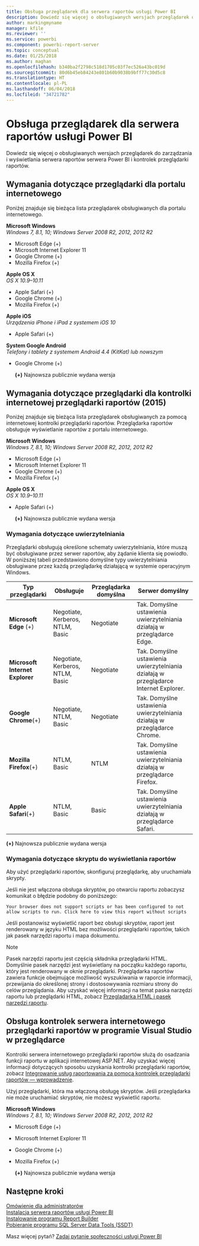 ```yaml
---
title: Obsługa przeglądarek dla serwera raportów usługi Power BI
description: Dowiedz się więcej o obsługiwanych wersjach przeglądarek do zarządzania i wyświetlania serwera raportów serwera Power BI i kontrolek przeglądarki raportów.
author: markingmyname
manager: kfile
ms.reviewer: ''
ms.service: powerbi
ms.component: powerbi-report-server
ms.topic: conceptual
ms.date: 01/25/2018
ms.author: maghan
ms.openlocfilehash: b340ba2f2798c518d1705c03f7ec526a43bc019d
ms.sourcegitcommit: 80d6b45eb84243e801b60b9038b9bff77c30d5c8
ms.translationtype: HT
ms.contentlocale: pl-PL
ms.lasthandoff: 06/04/2018
ms.locfileid: "34721782"
---
```

# <a name="browser-support-for-power-bi-report-server"></a>Obsługa przeglądarek dla serwera raportów usługi Power BI
Dowiedz się więcej o obsługiwanych wersjach przeglądarek do zarządzania i wyświetlania serwera raportów serwera Power BI i kontrolek przeglądarki raportów.

## <a name="browser-requirements-for-the-web-portal"></a>Wymagania dotyczące przeglądarki dla portalu internetowego
Poniżej znajduje się bieżąca lista przeglądarek obsługiwanych dla portalu internetowego.

**Microsoft Windows**  
*Windows 7, 8.1, 10; Windows Server 2008 R2, 2012, 2012 R2*

* Microsoft Edge (+)
* Microsoft Internet Explorer 11
* Google Chrome (+)
* Mozilla Firefox (+)

**Apple OS X**  
*OS X 10.9–10.11*

* Apple Safari (+)
* Google Chrome (+)
* Mozilla Firefox (+)

**Apple iOS**  
*Urządzenia iPhone i iPad z systemem iOS 10*

* Apple Safari (+)

**System Google Android**  
*Telefony i tablety z systemem Android 4.4 (KitKat) lub nowszym*

* Google Chrome (+)
  
  **(+)** Najnowsza publicznie wydana wersja

## <a name="browser-requirements-for-the-report-viewer-web-control-2015"></a>Wymagania dotyczące przeglądarki dla kontrolki internetowej przeglądarki raportów (2015)
Poniżej znajduje się bieżąca lista przeglądarek obsługiwanych za pomocą internetowej kontrolki przeglądarki raportów. Przeglądarka raportów obsługuje wyświetlanie raportów z portalu internetowego.

**Microsoft Windows**  
*Windows 7, 8.1, 10; Windows Server 2008 R2, 2012, 2012 R2*

* Microsoft Edge (+)
* Microsoft Internet Explorer 11
* Google Chrome (+)
* Mozilla Firefox (+)

**Apple OS X**  
*OS X 10.9–10.11*

* Apple Safari (+)
  
  **(+)** Najnowsza publicznie wydana wersja

### <a name="authentication-requirements"></a>Wymagania dotyczące uwierzytelniania
Przeglądarki obsługują określone schematy uwierzytelniania, które muszą być obsługiwane przez serwer raportów, aby żądanie klienta się powiodło. W poniższej tabeli przedstawiono domyślne typy uwierzytelniania obsługiwane przez każdą przeglądarkę działającą w systemie operacyjnym Windows.

| **Typ przeglądarki** | **Obsługuje** | **Przeglądarka domyślna** | **Serwer domyślny** |
| --- | --- | --- | --- |
| **Microsoft Edge** (+) |Negotiate, Kerberos, NTLM, Basic |Negotiate |Tak. Domyślne ustawienia uwierzytelniania działają w przeglądarce Edge. |
| **Microsoft Internet Explorer** |Negotiate, Kerberos, NTLM, Basic |Negotiate |Tak. Domyślne ustawienia uwierzytelniania działają w przeglądarce Internet Explorer. |
| **Google Chrome**(+) |Negotiate, NTLM, Basic |Negotiate |Tak. Domyślne ustawienia uwierzytelniania działają w przeglądarce Chrome. |
| **Mozilla Firefox**(+) |NTLM, Basic |NTLM |Tak. Domyślne ustawienia uwierzytelniania działają w przeglądarce Firefox. |
| **Apple Safari**(+) |NTLM, Basic |Basic |Tak. Domyślne ustawienia uwierzytelniania działają w przeglądarce Safari. |

 **(+)** Najnowsza publicznie wydana wersja

### <a name="script-requirements-for-viewing-reports"></a>Wymagania dotyczące skryptu do wyświetlania raportów
Aby użyć przeglądarki raportów, skonfiguruj przeglądarkę, aby uruchamiała skrypty.

Jeśli nie jest włączona obsługa skryptów, po otwarciu raportu zobaczysz komunikat o błędzie podobny do poniższego:

```
Your browser does not support scripts or has been configured to not allow scripts to run. Click here to view this report without scripts
```

 Jeśli postanowisz wyświetlić raport bez obsługi skryptów, raport jest renderowany w języku HTML bez możliwości przeglądarki raportów, takich jak pasek narzędzi raportu i mapa dokumentu.

> [!NOTE]
> Pasek narzędzi raportu jest częścią składnika przeglądarki HTML. Domyślnie pasek narzędzi jest wyświetlany na początku każdego raportu, który jest renderowany w oknie przeglądarki. Przeglądarka raportów zawiera funkcje obejmujące możliwość wyszukiwania w raporcie informacji, przewijania do określonej strony i dostosowywania rozmiaru strony do celów przeglądania. Aby uzyskać więcej informacji na temat paska narzędzi raportu lub przeglądarki HTML, zobacz [Przeglądarka HTML i pasek narzędzi raportu](https://docs.microsoft.com/sql/reporting-services/html-viewer-and-the-report-toolbar).
> 
> 

## <a name="browser-support-for-report-viewer-web-server-controls-in-visual-studio"></a>Obsługa kontrolek serwera internetowego przeglądarki raportów w programie Visual Studio w przeglądarce
Kontrolki serwera internetowego przeglądarki raportów służą do osadzania funkcji raportu w aplikacji internetowej ASP.NET. Aby uzyskać więcej informacji dotyczących sposobu uzyskania kontrolki przeglądarki raportów, zobacz [Integrowanie usług raportowania za pomocą kontrolek przeglądarki raportów — wprowadzenie](https://docs.microsoft.com/sql/reporting-services/application-integration/integrating-reporting-services-using-reportviewer-controls-get-started).

Użyj przeglądarki, która ma włączoną obsługę skryptów. Jeśli przeglądarka nie może uruchamiać skryptów, nie możesz wyświetlić raportu.

**Microsoft Windows**  
*Windows 7, 8.1, 10; Windows Server 2008 R2, 2012, 2012 R2*

* Microsoft Edge (+)
* Microsoft Internet Explorer 11
* Google Chrome (+)
* Mozilla Firefox (+)
  
  **(+)** Najnowsza publicznie wydana wersja

## <a name="next-steps"></a>Następne kroki
[Omówienie dla administratorów](admin-handbook-overview.md)  
[Instalacja serwera raportów usługi Power BI](install-report-server.md)  
[Instalowanie programu Report Builder](https://docs.microsoft.com/sql/reporting-services/install-windows/install-report-builder)  
[Pobieranie programu SQL Server Data Tools (SSDT)](http://go.microsoft.com/fwlink/?LinkID=616714)

Masz więcej pytań? [Zadaj pytanie społeczności usługi Power BI](https://community.powerbi.com/)

